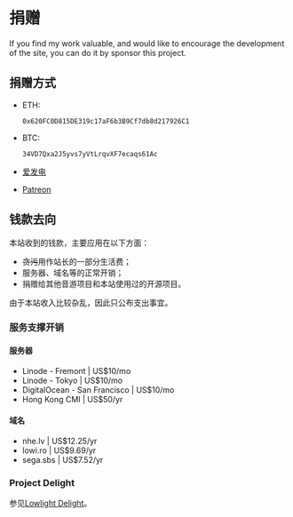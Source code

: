 # 捐赠

If you find my work valuable, and would like to encourage the development of the site, you can do it by sponsor this project.

## 捐赠方式

- ETH: 

  `0x620FC0D815DE319c17aF6b3B9Cf7db8d217926C1`

- BTC: 

  `34VD7Qxa2J5yvs7yVtLrqvXF7ecaqs61Ac`

- [爱发电](https://afdian.net/@toyamaworks)

- [Patreon](https://www.patreon.com/lowlight_delight)

## 钱款去向

本站收到的钱款，主要应用在以下方面：

- ~~贪污~~用作站长的一部分生活费；
- 服务器、域名等的正常开销；
- 捐赠给其他音游项目和本站使用过的开源项目。

由于本站收入比较杂乱，因此只公布支出事宜。

### 服务支撑开销

#### 服务器

- Linode - Fremont | US$10/mo
- Linode - Tokyo | US$10/mo
- DigitalOcean - San Francisco | US$10/mo
- Hong Kong CMI | US$50/yr

#### 域名

- nhe.lv | US$12.25/yr
- lowi.ro | US$9.69/yr
- sega.sbs | US$7.52/yr

### Project Delight

参见[Lowlight Delight](/blog/2021/10/30/about-delight)。
